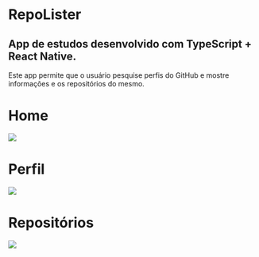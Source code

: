 # RepoLister

<h2>App de estudos desenvolvido com TypeScript + React Native.</h2>
<p>Este app permite que o usuário pesquise perfis do GitHub e mostre informações e os repositórios do mesmo.</p>

# Home

<img src = "https://prnt.sc/1vcgz63" />

# Perfil

<img src = "https://prnt.sc/1vch55y">

# Repositórios

<img src = "https://prnt.sc/1vchcfi">
